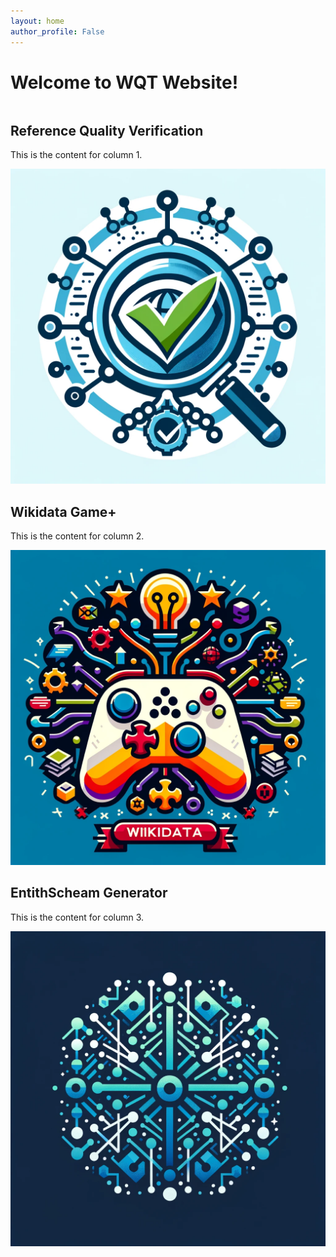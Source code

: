 ```yaml
---
layout: home
author_profile: False
---
```


# Welcome to WQT Website!

<div class="row">
  <div class="column">
    <h2>Reference Quality Verification</h2>
    <div class="content">
      <p>This is the content for column 1.</p>
      <img src="/assets/images/logo_RQV.webp" alt="logo-RQV">
    </div>
  </div>
  
  <div class="column">
    <h2>Wikidata Game+</h2>
    <p>This is the content for column 2.</p>
    <img src="/assets/images/logo_wikidatagame+.webp" alt="logo-WGP">
  </div>
  
  <div class="column">
    <h2>EntithScheam Generator</h2>
    <p>This is the content for column 3.</p>
    <img src="/assets/images/logo_EntitySchemaGenerator.webp" alt="logo-ESG">
  </div>
</div>
